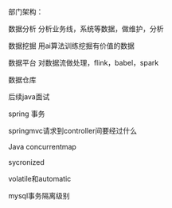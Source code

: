 部门架构：

数据分析  分析业务线，系统等数据，做维护，分析

数据挖掘  用ai算法训练挖掘有价值的数据

数据平台  对数据流做处理，flink，babel，spark

数据仓库 



后续java面试



spring 事务

springmvc请求到controller间要经过什么

Java concurrentmap

sycronized

volatile和automatic

mysql事务隔离级别